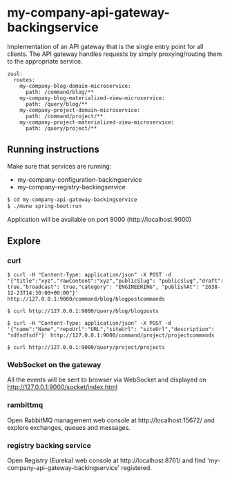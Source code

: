 # my-company-api-gateway-backingservice

Implementation of an API gateway that is the single entry point for all clients. The API gateway handles requests by simply proxying/routing them to the appropriate service. 

```
zuul:
  routes:
    my-company-blog-domain-microservice:
      path: /command/blog/**
    my-company-blog-materialized-view-microservice:
      path: /query/blog/**
    my-company-project-domain-microservice:
      path: /command/project/**
    my-company-project-materialized-view-microservice:
      path: /query/project/**

```

## Running instructions

Make sure that services are running:

 - my-company-configuration-backingservice
 - my-company-registry-backingservice
 

```bash
$ cd my-company-api-gateway-backingservice
$ ./mvnw spring-boot:run
```

Application will be available on port 9000 (http://localhost:9000)

## Explore

### curl

```
$ curl -H "Content-Type: application/json" -X POST -d '{"title":"xyz","rawContent":"xyz","publicSlug": "publicslug","draft": true,"broadcast": true,"category": "ENGINEERING", "publishAt": "2038-12-23T14:30:00+00:00"}' http://127.0.0.1:9000/command/blog/blogpostcommands
```
```
$ curl http://127.0.0.1:9000/query/blog/blogposts
```
```
$ curl -H "Content-Type: application/json" -X POST -d '{"name":"Name","repoUrl":"URL","siteUrl": "siteUrl","description": "sdfsdfsdf"}' http://127.0.0.1:9000/command/project/projectcommands
```
```
$ curl http://127.0.0.1:9000/query/project/projects
```

### WebSocket on the gateway

All the events will be sent to browser via WebSocket and displayed on http://127.0.0.1:9000/socket/index.html


### rambittmq

Open RabbitMQ management web console at http://localhost:15672/ and explore exchanges, queues and messages.

### registry backing service

Open Registry (Eureka) web console at http://localhost:8761/ and find 'my-company-api-gateway-backingservice' registered.